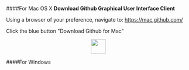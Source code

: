 ####For Mac OS X
__Download Github Graphical User Interface Client__

Using a browser of your preference, navigate to: https://mac.github.com/

Click the blue button "Download Github for Mac"
<div style = text-align:center;>
<img src="https://cloud.githubusercontent.com/assets/6100156/6279179/1112bda0-b86c-11e4-9786-b5b387f3b851.png" height=40px</img>
</div><a></a>

####For Windows
